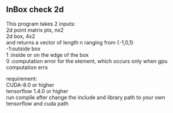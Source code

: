 ## InBox check 2d
This program takes 2 inputs: <br/>
    2d point matrix pts, nx2 <br/>
    2d box, 4x2 <br/>
and returns a vector of length n ranging from {-1,0,1} <br/>
-1:outside box <br/>
1 :inside or on the edge of the box<br/>
0 :computation error for the element, which occurs only  when gpu computation errs<br/>

requirement:<br/>
CUDA-8.0 or higher<br/>
tensorflow 1.4.0 or higher<br/>
run compile after change the include and library path to your own tensorflow and cuda path<br/>
